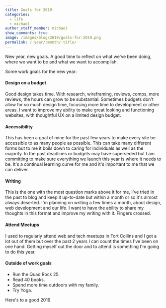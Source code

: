 ```yaml
---
title: Goals for 2019
categories:
  - life
  - michael
author_staff_member: michael
show_comments: true
image: /images/blog/2019/goals-for-2019.png
permalink: /:year/:month/:title/
---
```


New year, new goals. A good time to reflect on what we've been doing, where we want to be and what we want to accomplish. 

Some work goals for the new year:

#### Design on a budget
Good design takes time. With research, wireframing, reviews, comps, more reviews, the hours can grow to be substantial. Sometimes budgets don't allow for so much design time, focusing more time to development or other areas. I want to improve my ability to make great looking and functioning websites, with thoughtful UX on a limited design budget.

#### Accessibility
This has been a goal of mine for the past few years to make every site be accessible to as many people as possible. This can take many different forms but to me it boils down to caring for individuals as well as the majority. In the past deadlines or budgets may have superseded but I am committing to make sure everything we launch this year is where it needs to be. It's a continual learning curve for me and it's important to me that we can deliver.

#### Writing
This is the one with the most question marks above it for me, I've tried in the past to blog and keep it up-to-date but within a month or so it's almost always deserted. I'm planning on writing a few times a month, about design, web development and our life. I want to have the ability to share my thoughts in this format and improve my writing with it. Fingers crossed. 

#### Attend Meetups
I used to regularly attend web and tech meetups in Fort Collins and I got a lot out of them but over the past 2 years I can count the times I've been on one hand. Getting myself out the door and to attend is something I'm going to do this year.

#### Outside of work goals
* Run the Quad Rock 25.
* Read 40 books. 
* Spend more time outdoors with my family.
* Try Yoga.

Here's to a good 2019.
